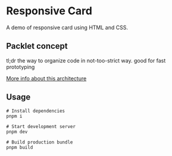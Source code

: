 # Responsive Card

A demo of responsive card using HTML and CSS.

## Packlet concept

tl;dr the way to organize code in not-too-strict way. good for fast prototyping

[More info about this architecture](https://notes.dt.in.th/PackletsSetup)

## Usage

```
# Install dependencies
pnpm i

# Start development server
pnpm dev

# Build production bundle
pnpm build
```
